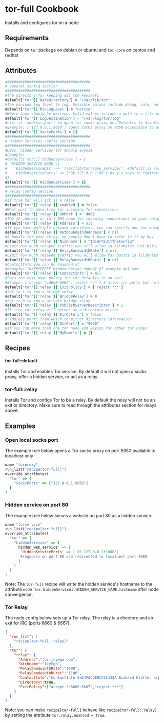 tor-full Cookbook
============
Installs and configures tor on a node

Requirements
------------
Depends on `tor` package on debian or ubuntu and `tor-core` on centos and redhat

Attributes
----------

```ruby
#######################################
# General config section
#######################################
#The directory for keeping all the keys/etc
default['tor']['DataDirectory'] = "/var/lib/tor"
#The minimum log level to log. Possible values include debug, info, notice, warn, and err.
default['tor']['MinLogLevel'] = "notice"
#Where logs should be written. Valid values include a path to a file or "syslog"
default['tor']['LogDestination'] = "/var/log/tor/log"
#List of 'address:port' to open tor socks proxy on. Defaults to disabled
#Example: ['127.0.0.1:9050'] opens socks proxy on 9050 accessible to only the local machine
default['tor']['SocksPorts'] = []
#######################################
# Hidden Services config section
#######################################
#Desc: hidden services tor should expose
#Example:
#default['tor']['hiddenServices'] = {
# 'HIDDEN_SERVICE_NAME':{
#   'HiddenServiceDir' => '/var/lib/tor/some_service/', #default is /var/lib/tor/HIDDEN_SERVICE_NAME/
#   'HiddenServicePorts' => ['80 127.0.0.1:80'] #x y:z says to redirect requests on port x to the address y:z
#}
default['tor']['HiddenServices'] = {}
#######################################
# Relay config section
#######################################
#if true tor will act as a relay
default['tor']['relay']['enabled'] = false
#What port to advertise for incoming Tor connections
default['tor']['relay']['ORPort'] = '9001'
#The IP address or full DNS name for incoming connections to your relay.
default['tor']['relay']['Address'] = nil
#If you have multiple network interfaces, you can specify one for outgoing traffic to use
default['tor']['relay']['OutboundBindAddress'] = nil
#A handle for your relay, so people don't have to refer to it by key
default['tor']['relay']['Nickname'] = "IDidntEditTheConfig"
#Limit how much relayed traffic you will allow in kilobytes (not bits)
default['tor']['relay']['RelayBandwidthRate'] = nil
#Limit how much relayed traffic you will allow for bursts in kilobytes (not bits)
default['tor']['relay']['RelayBandwidthBurst'] = nil
#ContactInfo you can be reached at
#Example: "0xFFFFFFFF Random Person nobody AT example dot com"
default['tor']['relay']['ContactInfo'] = nil
#Sets the exit node policy for tor defaults to no exit
#Exampe: ['accept *:6660-6667','reject *:*'] # allow irc ports but no more
default['tor']['relay']['ExitPolicy'] = ['reject *:*']
#Set to 1 to run a bridge relay
default['tor']['relay']['BridgeRelay'] = 0
#Set to 0 to run a private bridge relay
default['tor']['relay']['PublishServerDescriptor'] = 1
#If true tor relay will server as a directory mirror
default['tor']['relay']['Directory'] = false
#"address:port" from which to mirror directory information
default['tor']['relay']['DirPort'] = "9030"
#If you run more than one tor node add keyids for other tor nodes
default['tor']['relay']['MyFamily'] = []
```

Recipes
-----
#### tor-full::default
Installs Tor and enables Tor service. By default it will not open a socks proxy, offer a hidden service,
or act as a relay.


### tor-full::relay
Installs Tor and configs Tor to be a relay. By default the relay will not be an exit or directory.
Make sure to read through the attributes section for relays above.

Examples
-----
### Open local socks port
The example role below opens a Tor socks proxy on port 9050 available to localhost only
```ruby
name "torproxy"
run_list("recipe[tor-full]")
override_attributes(
  "tor" => {
    "SocksPorts" => ["127.0.0.1:9050"]
  }
)
```

### Hidden service on port 80
The example role below serves a website on port 80 as a hidden service. 
```ruby
name "torservice"
run_list("recipe[tor-full]")
override_attributes(
  "tor" => {
    "hiddenServices" => {
      hidden_web_service' => {
       'HiddenServicePorts' => ['80 127.0.0.1:8080']
       #requests on port 80 are redirected to localhost port 8080
      }
    }
  }
)
```
Note: The `tor-full` recipe will write the hidden service's hostname to the attribute `node.tor.hiddenServices.HIDDEN_SERVICE_NAME.hostname` after node convergence.

### Tor Relay
The node config below sets up a Tor relay. The relay is a directory and an exit
for IRC (ports 6660 & 6667).
```json
{
  "run_list": [
    "recipe[tor-full::relay]"
  ],
  "tor": { 
    "relay": {
      "Address":"tor.icyego.com",
      "Nickname":"IcyEgo",
      "RelayBandwidthRate":"1000",
      "RelayBandwidthBurst":"1100",
      "ContactInfo":"ContactInfo 0x04FAC2E9CC21424A Richard Klafter <rpklafter@yahoo.com>",
      "Directory":true,
      "ExitPolicy":["accept *:6660-6667","reject *:*"]
    }
  }
}

```
Note: you can make `recipe[tor-full]` behave like `recipe[tor-full::relay]` by 
setting the attribute `tor.relay.enabled = true`.